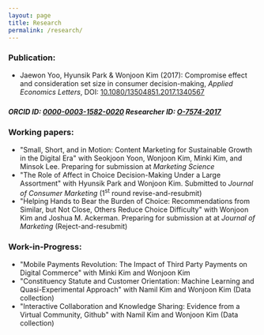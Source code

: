 ```yaml
---
layout: page
title: Research
permalink: /research/
---
```


### Publication:
* Jaewon Yoo, Hyunsik Park & Wonjoon Kim (2017): Compromise effect and consideration set size in consumer decision-making, _Applied Economics Letters_, DOI: [10.1080/13504851.2017.1340567](http://www.tandfonline.com/eprint/V8pJpbkifrmSYGffu7CQ/full)

#####
##### ORCID ID: [0000-0003-1582-0020](http://orcid.org/0000-0003-1582-0020) Researcher ID: [O-7574-2017](http://www.researcherid.com/Workspace.action)

### Working papers:
* "Small, Short, and in Motion: Content Marketing for Sustainable Growth in the Digital Era" with Seokjoon Yoon, Wonjoon Kim, Minki Kim, and Minsok Lee. Preparing for submission at _Marketing Science_
* "The Role of Affect in Choice Decision-Making Under a Large Assortment" with Hyunsik Park and Wonjoon Kim. Submitted to _Journal of Consumer Marketing_ (1<sup>st</sup> round revise-and-resubmit)
* "Helping Hands to Bear the Burden of Choice: Recommendations from Similar, but Not Close, Others Reduce Choice Difficulty" with Wonjoon Kim and Joshua M. Ackerman. Preparing for submission at at _Journal of Marketing_ (Reject-and-resubmit)

### Work-in-Progress:
* "Mobile Payments Revolution: The Impact of Third Party Payments on Digital Commerce" with Minki Kim and Wonjoon Kim
* "Constituency Statute and Customer Orientation: Machine Learning and Quasi-Experimental Approach" with Namil Kim and Wonjoon Kim (Data collection)
* "Interactive Collaboration and Knowledge Sharing: Evidence from a Virtual Community, Github" with Namil Kim and Wonjoon Kim (Data collection)
